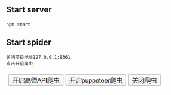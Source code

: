 ## Start server

```
npm start
```

## Start spider

```
访问项目地址127.0.0.1:8361
点击开启爬虫
```
![QQ截图20200309231841.png](QQ截图20200309231841.png)
